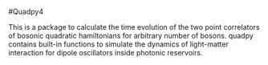 #Quadpy4

This is a package to calculate the time evolution of the two point correlators of bosonic quadratic hamiltonians for arbitrary number of bosons. quadpy contains built-in functions to simulate the dynamics of light-matter interaction for dipole oscillators inside photonic reservoirs. 
